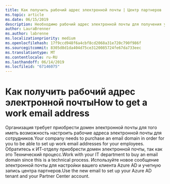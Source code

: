 ```yaml
---
title: Как получить рабочий адрес электронной почты | Центр партнеров
ms.topic: article
ms.date: 06/15/2019
description: Необходимо рабочий адрес электронной почты для получения учетной записи Azure AD в центре партнеров
author: LauraBrenner
ms.author: labrenne
ms.localizationpriority: medium
ms.openlocfilehash: 17f9ccd948f6a4cbf8cd2068a31e720c790f986f
ms.sourcegitcommit: 8305d8d1da404d75ce3120085724fe67da733eec
ms.translationtype: MT
ms.contentlocale: ru-RU
ms.lasthandoff: 06/14/2019
ms.locfileid: "67146075"
---
```

# <a name="how-to-get-a-work-email-address"></a><span data-ttu-id="5eb6a-103">Как получить рабочий адрес электронной почты</span><span class="sxs-lookup"><span data-stu-id="5eb6a-103">How to get a work email address</span></span>

<span data-ttu-id="5eb6a-104">Организация требует приобрести домен электронной почты для того иметь возможность настроить рабочие адреса электронной почты для сотрудников.</span><span class="sxs-lookup"><span data-stu-id="5eb6a-104">Your company needs to purchase an email domain in order for you to be able to set up work email addresses for your employees.</span></span> <span data-ttu-id="5eb6a-105">Обратитесь к ИТ-отделу приобрести домен электронной почты, так как это Технический процесс.</span><span class="sxs-lookup"><span data-stu-id="5eb6a-105">Work with your IT department to buy an email domain since this is a technical process.</span></span> <span data-ttu-id="5eb6a-106">Используйте новое сообщение электронной почты для настройки вашего клиента Azure AD и учетную запись центра партнеров.</span><span class="sxs-lookup"><span data-stu-id="5eb6a-106">Use the new email to set up your Azure AD tenant and your Partner Center account.</span></span>
